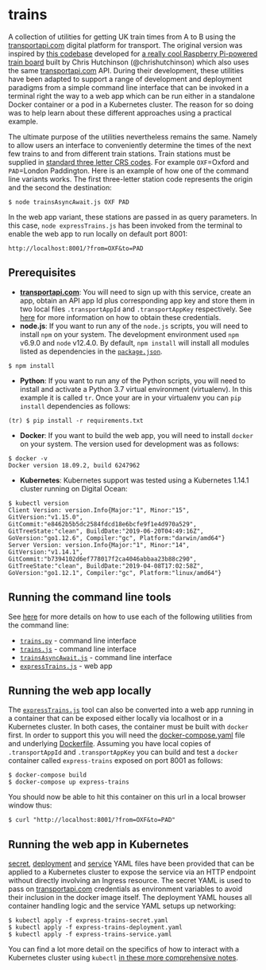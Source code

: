 # trains
A collection of utilities for getting UK train times from A to B using the [transportapi.com](transportapi.com) digital platform for transport.  The original version was inspired by [this codebase](https://github.com/chrishutchinson/train-departure-screen/blob/master/src/trains.py) developed for [a really cool Raspberry Pi-powered train board](https://twitter.com/chrishutchinson/status/1136743837244768257) built by Chris Hutchinson (@chrishutchinson) which also uses the same [transportapi.com](transportapi.com) API.  During their development, these utilities have been adapted to support a range of development and deployment paradigms from a simple command line interface that can be invoked in a terminal right the way to a web app which can be run either in a standalone Docker container or a pod in a Kubernetes cluster.  The reason for so doing was to help learn about these different approaches using a practical example.

The ultimate purpose of the utilities nevertheless remains the same.  Namely to allow users an interface to conveniently determine the times of the next few trains to and from different train stations.  Train stations must be supplied in [standard three letter CRS codes](http://www.railwaycodes.org.uk/crs/CRS0.shtm).  For example `OXF`=Oxford and `PAD`=London Paddington. Here is an example of how one of the command line variants works.  The first three-letter station code represents the origin and the second the destination:
```
$ node trainsAsyncAwait.js OXF PAD
```
In the web app variant, these stations are passed in as query parameters.  In this case, `node expressTrains.js` has been invoked from the terminal to enable the web app to run locally on default port 8001:
```
http://localhost:8001/?from=OXF&to=PAD
```

## Prerequisites
* **[transportapi.com](transportapi.com)**: You will need to sign up with this service, create an app, obtain an API app Id plus corresponding app key and store them in two local files `.transportAppId` and `.transportAppKey` respectively.  See [here](https://developer.transportapi.com/) for more information on how to obtain these credentials.
* **node.js**: If you want to run any of the `node.js` scripts, you will need to install `npm` on your system.  The development environment used `npm` v6.9.0 and `node` v12.4.0.  By default, `npm install` will install all modules listed as dependencies in the [`package.json`](package.json).
```
$ npm install
```
* **Python**: If you want to run any of the Python scripts, you will need to install and activate a Python 3.7 virtual environment (virtualenv).  In this example it is called `tr`.  Once your are in your virtualenv you can `pip install` dependencies as follows:
```
(tr) $ pip install -r requirements.txt
```
* **Docker**: If you want to build the web app, you will need to install `docker` on your system.  The version used for development was as follows:
```
$ docker -v
Docker version 18.09.2, build 6247962
```
* **Kubernetes**: Kubernetes support was tested using a Kubernetes 1.14.1 cluster running on Digital Ocean:
```
$ kubectl version
Client Version: version.Info{Major:"1", Minor:"15", GitVersion:"v1.15.0", GitCommit:"e8462b5b5dc2584fdcd18e6bcfe9f1e4d970a529", GitTreeState:"clean", BuildDate:"2019-06-20T04:49:16Z", GoVersion:"go1.12.6", Compiler:"gc", Platform:"darwin/amd64"}
Server Version: version.Info{Major:"1", Minor:"14", GitVersion:"v1.14.1", GitCommit:"b7394102d6ef778017f2ca4046abbaa23b88c290", GitTreeState:"clean", BuildDate:"2019-04-08T17:02:58Z", GoVersion:"go1.12.1", Compiler:"gc", Platform:"linux/amd64"}
```

## Running the command line tools
See [here](Scripts.md) for more details on how to use each of the following utilities from the command line:
* [`trains.py`](trains.py) - command line interface
* [`trains.js`](trains.js) - command line interface
* [`trainsAsyncAwait.js`](trainsAsyncAwait.js) - command line interface
* [`expressTrains.js`](expressTrains.js) - web app

## Running the web app locally
The [`expressTrains.js`](expressTrains.js) tool can also be converted into a web app running in a container that can be exposed either locally via localhost or in a Kubernetes cluster.  In both cases, the container must be built with `docker` first.  In order to support this you will need the [docker-compose.yaml](docker-compose.yaml) file and underlying [Dockerfile](Dockerfile).  Assuming you have local copies of `.transportAppId` and `.transportAppKey` you can build and test a `docker` container called `express-trains` exposed on port 8001 as follows:
```
$ docker-compose build
$ docker-compose up express-trains
```
You should now be able to hit this container on this url in a local browser window thus:
```
$ curl "http://localhost:8001/?from=OXF&to=PAD"
```
## Running the web app in Kubernetes
[secret](express-trains-secret.yaml), [deployment](express-trains-deployment.yaml) and [service](express-trains-service.yaml) YAML files have been provided that can be applied to a Kubernetes cluster to expose the service via an HTTP endpoint without directly involving an Ingress resource.  The secret YAML is used to pass on [transportapi.com](transportapi.com) credentials as environment variables to avoid their inclusion in the docker image itself.  The deployment YAML houses all container handling logic and the service YAML setups up networking:
```
$ kubectl apply -f express-trains-secret.yaml
$ kubectl apply -f express-trains-deployment.yaml
$ kubectl apply -f express-trains-service.yaml
```
You can find a lot more detail on the specifics of how to interact with a Kubernetes cluster using `kubectl` [in these more comprehensive notes](KubernetesNotes.md).
